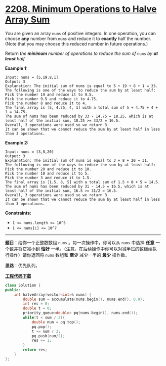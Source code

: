 # [2208. Minimum Operations to Halve Array Sum](https://leetcode.com/problems/minimum-operations-to-halve-array-sum/)

You are given an array `nums` of positive integers. In one operation, you can choose **any** number from `nums` and reduce it to **exactly** half the number. (Note that you may choose this reduced number in future operations.)

Return *the **minimum** number of operations to reduce the sum of* `nums` *by **at least** half.*

**Example 1:**

```
Input: nums = [5,19,8,1]
Output: 3
Explanation: The initial sum of nums is equal to 5 + 19 + 8 + 1 = 33.
The following is one of the ways to reduce the sum by at least half:
Pick the number 19 and reduce it to 9.5.
Pick the number 9.5 and reduce it to 4.75.
Pick the number 8 and reduce it to 4.
The final array is [5, 4.75, 4, 1] with a total sum of 5 + 4.75 + 4 + 1 = 14.75.
The sum of nums has been reduced by 33 - 14.75 = 18.25, which is at least half of the initial sum, 18.25 >= 33/2 = 16.5.
Overall, 3 operations were used so we return 3.
It can be shown that we cannot reduce the sum by at least half in less than 3 operations.
```

**Example 2:**

```
Input: nums = [3,8,20]
Output: 3
Explanation: The initial sum of nums is equal to 3 + 8 + 20 = 31.
The following is one of the ways to reduce the sum by at least half:
Pick the number 20 and reduce it to 10.
Pick the number 10 and reduce it to 5.
Pick the number 3 and reduce it to 1.5.
The final array is [1.5, 8, 5] with a total sum of 1.5 + 8 + 5 = 14.5.
The sum of nums has been reduced by 31 - 14.5 = 16.5, which is at least half of the initial sum, 16.5 >= 31/2 = 16.5.
Overall, 3 operations were used so we return 3.
It can be shown that we cannot reduce the sum by at least half in less than 3 operations.
```

**Constraints:**

- `1 <= nums.length <= 10^5`
- `1 <= nums[i] <= 10^7`

-----

**题目**：给你一个正整数数组 `nums` 。每一次操作中，你可以从 `nums` 中选择 **任意** 一个数并将它减小到 **恰好** 一半。（注意，在后续操作中你可以对减半过的数继续执行操作）请你返回将 `nums` 数组和 **至少** 减少一半的 **最少** 操作数。

**思路**：优先队列。

[**工程代码下载**](https://github.com/shenkh/leetcode)

```cpp
class Solution {
public:
    int halveArray(vector<int>& nums) {
        double sum = accumulate(nums.begin(), nums.end(), 0.0);
        int res = 0;
        double t = 0;
        priority_queue<double> pq(nums.begin(), nums.end());
        while(t < sum / 2){
            double num = pq.top();
            pq.pop();
            t += num / 2;
            pq.push(num/2);
            res += 1;
        }
        return res;
    }
};
```
